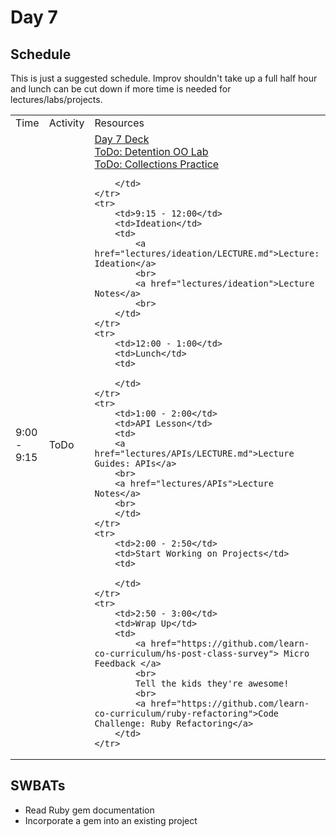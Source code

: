 # Day 7

## Schedule

This is just a suggested schedule. Improv shouldn't take up a full half hour and lunch can be cut down if more time is needed for lectures/labs/projects.

<table>
    <tr>
        <td>Time</td>
        <td>Activity</td>
        <td>Resources</td>
    </tr>
    <tr>
        <td>9:00 - 9:15</td>
        <td>ToDo</td>
        <td>
            <a href="https://docs.google.com/presentation/d/1Vcxj3imPQ2Z0JLWDLJXbfIqiRSzQSip6DvpRd-4FtO4/edit?usp=sharing">Day 7 Deck</a><br>
            <a href="https://github.com/learn-co-curriculum/hs-detention-oo-lab">ToDo: Detention OO Lab</a>
            <br>
            <a href="https://github.com/learn-co-curriculum/collections_practice">ToDo: Collections Practice</a><br>

        </td>
    </tr>
    <tr>
        <td>9:15 - 12:00</td>
        <td>Ideation</td>
        <td>
            <a href="lectures/ideation/LECTURE.md">Lecture: Ideation</a>
            <br>
            <a href="lectures/ideation">Lecture Notes</a>
            <br>
        </td>
    </tr>
    <tr>
        <td>12:00 - 1:00</td>
        <td>Lunch</td>
        <td>
        
        </td>
    </tr>
    <tr>
        <td>1:00 - 2:00</td>
        <td>API Lesson</td>
        <td>
        <a href="lectures/APIs/LECTURE.md">Lecture Guides: APIs</a>
        <br>
        <a href="lectures/APIs">Lecture Notes</a>
        <br>
        </td>
    </tr>
    <tr>
        <td>2:00 - 2:50</td>
        <td>Start Working on Projects</td>
        <td>
        
        </td>
    </tr>
    <tr>
        <td>2:50 - 3:00</td>
        <td>Wrap Up</td>
        <td>
            <a href="https://github.com/learn-co-curriculum/hs-post-class-survey"> Micro Feedback </a>
            <br>
            Tell the kids they're awesome!
            <br>
            <a href="https://github.com/learn-co-curriculum/ruby-refactoring">Code Challenge: Ruby Refactoring</a>
        </td>
    </tr>
</table>

## SWBATs

+ Read Ruby gem documentation
+ Incorporate a gem into an existing project
